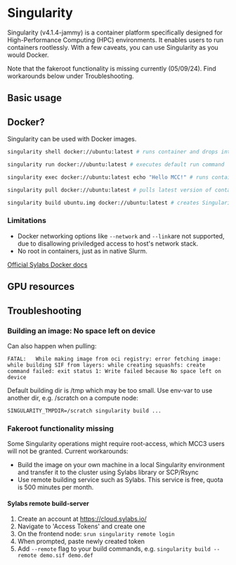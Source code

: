# Singularity
Singularity (v4.1.4-jammy) is a container platform specifically designed for High-Performance Computing (HPC) environments. It enables users to run containers rootlessly.
With a few caveats, you can use Singularity as you would Docker.

Note that the fakeroot functionality is missing currently (05/09/24). Find workarounds below under Troubleshooting.

## Basic usage




## Docker?
Singularity can be used with Docker images.

```sh
singularity shell docker://ubuntu:latest # runs container and drops into interactive shell

singularity run docker://ubuntu:latest # executes default run command

singularity exec docker://ubuntu:latest echo "Hello MCC!" # runs container and executes command 'echo "hello MCC!"'

singularity pull docker://ubuntu:latest # pulls latest version of container and converts into .sif image for local use

singularity build ubuntu.img docker://ubuntu:latest # creates Singularity image from latest docker container version
```

### Limitations
- Docker networking options like `--network` and `--link`are not supported, due to disallowing priviledged access to host's network stack. 
- No root in containers, just as in native Slurm.

[Official Sylabs Docker docs](https://docs.sylabs.io/guides/2.6/user-guide/singularity_and_docker.html)

## GPU resources


## Troubleshooting
### Building an image: No space left on device 
Can also happen when pulling:
```
FATAL:   While making image from oci registry: error fetching image: while building SIF from layers: while creating squashfs: create command failed: exit status 1: Write failed because No space left on device
```

Default building dir is /tmp which may be too small. Use env-var to use another dir, e.g. /scratch on a compute node:
```
SINGULARITY_TMPDIR=/scratch singularity build ...
```

### Fakeroot functionality missing
Some Singularity operations might require root-access, which MCC3 users will not be granted. Current workarounds:

- Build the image on your own machine in a local Singularity environment and transfer it to the cluster using Sylabs library or SCP/Rsync
- Use remote building service such as Sylabs. This service is free, quota is 500 minutes per month.

#### Sylabs remote build-server
1. Create an account at https://cloud.sylabs.io/ 
1. Navigate to 'Access Tokens' and create one
1. On the frontend node: `srun singularity remote login`
1. When prompted, paste newly created token
1. Add `--remote` flag to your build commands, e.g. `singularity build --remote demo.sif demo.def`
